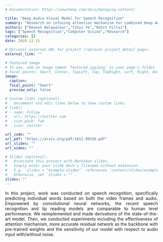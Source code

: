 ```yaml
---
# Documentation: https://wowchemy.com/docs/managing-content/

title: "Deep Audio-Visual Model for Speech Recognition"
summary: "Research on infusing attention mechanism for combined Deep Audio-Visual Models"
authors: ["Devesh Walawalkar","Yihui Ye","Rohit Pillai"]
tags: ["Speech Recognition","Computer Vision","Research"]
categories: []
date: 2018-12-15

# Optional external URL for project (replaces project detail page).
external_link: ""

# Featured image
# To use, add an image named `featured.jpg/png` to your page's folder.
# Focal points: Smart, Center, TopLeft, Top, TopRight, Left, Right, BottomLeft, Bottom, BottomRight.
image:
  caption: 
  focal_point: "Smart"
  preview_only: false

# Custom links (optional).
#   Uncomment and edit lines below to show custom links.
# links:
# - name: Follow
#   url: https://twitter.com
#   icon_pack: fab
#   icon: twitter

url_code: ""
url_pdf: "https://arxiv.org/pdf/1812.09336.pdf"
url_slides: ""
url_video: ""

# Slides (optional).
#   Associate this project with Markdown slides.
#   Simply enter your slide deck's filename without extension.
#   E.g. `slides = "example-slides"` references `content/slides/example-slides.md`.
#   Otherwise, set `slides = ""`.
slides: ""
---
```


<div style="text-align: justify"> In this project, work was conducted on speech recognition, specifically predicting individual words based on both the video frames and audio. Empowered by convolutional neural networks, the recent speech recognition and lip reading models are comparable to human level performance. We reimplemented and made derivations of the state-of-the-art model.  Then, we conducted experiments including the effectiveness of attention mechanism, more accurate residual network as the backbone with pre-trained weights and the sensitivity of our model with respect to audio input with/without noise. </div>